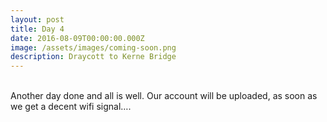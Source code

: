 ```yaml
---
layout: post
title: Day 4
date: 2016-08-09T00:00:00.000Z
image: /assets/images/coming-soon.png
description: Draycott to Kerne Bridge
---
```



<br>Another day done and all is well. Our account will be uploaded, as soon as we get a decent wifi signal….

&nbsp;